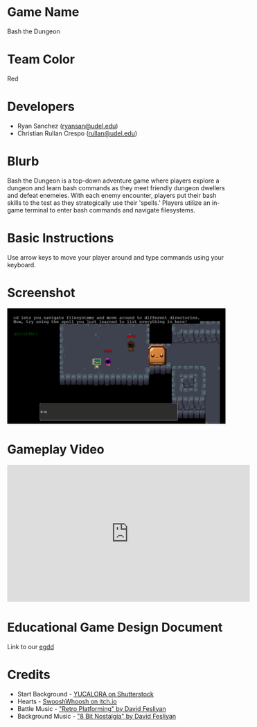 # Game Name

Bash the Dungeon

# Team Color

Red

# Developers

* Ryan Sanchez (ryansan@udel.edu)
* Christian Rullan Crespo (rullan@udel.edu)

# Blurb

Bash the Dungeon is a top-down adventure game where players explore a dungeon and learn bash commands as they meet friendly dungeon dwellers and defeat enemeies. With each enemy encounter, players put their bash skills to the test as they strategically use their 'spells.' Players utilize an in-game terminal to enter bash commands and navigate filesystems.

# Basic Instructions

Use arrow keys to move your player around and type commands using your keyboard.

# Screenshot

![large screenshot](https://github.com/UD-S24-CISC374/final-project-red/blob/main/docs/large.png?raw=true)

# Gameplay Video
<iframe width="560" height="315" src="https://www.youtube.com/embed/Uysqua-uvHU?si=7qVKdlJET1pASadU" title="YouTube video player" frameborder="0" allow="accelerometer; autoplay; clipboard-write; encrypted-media; gyroscope; picture-in-picture; web-share" referrerpolicy="strict-origin-when-cross-origin" allowfullscreen></iframe>

# Educational Game Design Document

Link to our [egdd](https://ud-s24-cisc374.github.io/final-project-red/docs/egdd.html)

# Credits
* Start Background - [YUCALORA on Shutterstock](https://www.shutterstock.com/image-vector/dark-dungeon-long-medieval-castle-corridor-2118070751)
* Hearts - [SwooshWhoosh on itch.io](https://swooshwhoosh.itch.io/heartsui)
* Battle Music - ["Retro Platforming" by David Fesliyan](https://www.fesliyanstudios.com/royalty-free-music/download/retro-platforming/454)
* Background Music - ["8 Bit Nostalgia" by David Fesliyan](https://www.fesliyanstudios.com/royalty-free-music/download/8-bit-nostalgia/2289)
